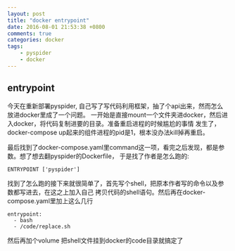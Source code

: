 ```yaml
---
layout: post
title: "docker entrypoint"
date: 2016-08-01 21:53:38 +0800
comments: true
categories: docker
tags: 
    - pyspider 
    - docker
---
```

## entrypoint
今天在重新部署pyspider, 自己写了写代码利用框架，抽了个api出来，然而怎么放进docker里成了一个问题。
一开始是直接mount一个文件夹进docker，然后进入docker，将代码复制进要的目录。准备重启进程的时候尴尬的事情
发生了，docker-compose up起来的组件进程的pid是1，根本没办法kill掉再重启。

最后找到了docker-compose.yaml里command这一项，看完之后发现，都是参数。想了想去翻pyspider的Dockerfile，
于是找了作者是怎么跑的:

    ENTRYPOINT ['pyspider']

找到了怎么跑的接下来就很简单了，首先写个shell，把原本作者写的命令以及参数都写进去，在这之上加入自己
拷贝代码的shell语句。然后再在docker-compose.yaml里加上这么几行

    entrypoint:
      - bash
      - /code/replace.sh


然后再加个volume 把shell文件挂到docker的code目录就搞定了

